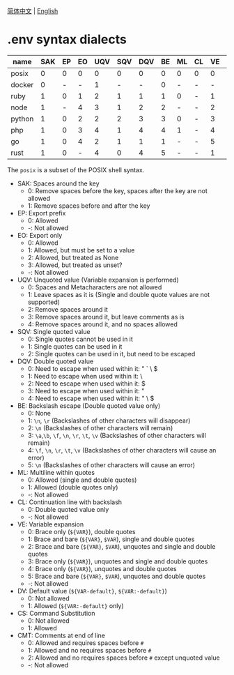 [简体中文](dialects.md) | [English](dialects.en-US.md)

# .env syntax dialects

| name   | SAK | EP  | EO  | UQV | SQV | DQV | BE  | ML  | CL  | VE  | DV  | CS  | CMT |
| ------ | --- | --- | --- | --- | --- | --- | --- | --- | --- | --- | --- | --- | --- |
| posix  | 0   | 0   | 0   | 0   | 0   | 0   | 0   | 0   | 0   | 0   | 0   | 0   | 0   |
| docker | 0   | -   | -   | 1   | -   | -   | 0   | -   | -   | -   | 0   | 0   | -   |
| ruby   | 1   | 0   | 1   | 2   | 1   | 1   | 1   | 0   | -   | 1   | 0   | 1   | 1   |
| node   | 1   | -   | 4   | 3   | 1   | 2   | 2   | -   | -   | 2   | 0   | 0   | -   |
| python | 1   | 0   | 2   | 2   | 2   | 3   | 3   | 0   | -   | 3   | 1   | 0   | 2   |
| php    | 1   | 0   | 3   | 4   | 1   | 4   | 4   | 1   | -   | 4   | 0   | 0   | 1   |
| go     | 1   | 0   | 4   | 2   | 1   | 1   | 1   | -   | -   | 5   | 0   | 0   | 1   |
| rust   | 1   | 0   | -   | 4   | 0   | 4   | 5   | -   | -   | 1   | 0   | 0   | 0   |

The `posix` is a subset of the POSIX shell syntax.

- SAK: Spaces around the key
  - 0: Remove spaces before the key, spaces after the key are not allowed
  - 1: Remove spaces before and after the key
- EP: Export prefix
  - 0: Allowed
  - -: Not allowed
- EO: Export only
  - 0: Allowed
  - 1: Allowed, but must be set to a value
  - 2: Allowed, but treated as None
  - 3: Allowed, but treated as unset?
  - -: Not allowed
- UQV: Unquoted value (Variable expansion is performed)
  - 0: Spaces and Metacharacters are not allowed
  - 1: Leave spaces as it is (Single and double quote values are not supported)
  - 2: Remove spaces around it
  - 3: Remove spaces around it, but leave comments as is
  - 4: Remove spaces around it, and no spaces allowed
- SQV: Single quoted value
  - 0: Single quotes cannot be used in it
  - 1: Single quotes can be used in it
  - 2: Single quotes can be used in it, but need to be escaped
- DQV: Double quoted value
  - 0: Need to escape when used within it: \" \` \\ \$
  - 1: Need to escape when used within it: \\
  - 2: Need to escape when used within it: \$
  - 3: Need to escape when used within it: \"
  - 4: Need to escape when used within it: \" \\ \$
- BE: Backslash escape (Double quoted value only)
  - 0: None
  - 1: `\n`, `\r` (Backslashes of other characters will disappear)
  - 2: `\n` (Backslashes of other characters will remain)
  - 3: `\a`,`\b`, `\f`, `\n`, `\r`, `\t`, `\v` (Backslashes of other characters will remain)
  - 4: `\f`, `\n`, `\r`, `\t`, `\v` (Backslashes of other characters will cause an error)
  - 5: `\n` (Backslashes of other characters will cause an error)
- ML: Multiline within quotes
  - 0: Allowed (single and double quotes)
  - 1: Allowed (double quotes only)
  - -: Not allowed
- CL: Continuation line with backslash
  - 0: Double quoted value only
  - -: Not allowed
- VE: Variable expansion
  - 0: Brace only (`${VAR}`), double quotes
  - 1: Brace and bare (`${VAR}`, `$VAR`), single and double quotes
  - 2: Brace and bare (`${VAR}`, `$VAR`), unquotes and single and double quotes
  - 3: Brace only (`${VAR}`), unquotes and single and double quotes
  - 4: Brace only (`${VAR}`), unquotes and double quotes
  - 5: Brace and bare (`${VAR}`, `$VAR`), unquotes and double quotes
  - -: Not allowed
- DV: Default value (`${VAR-default}`, `${VAR:-default}`)
  - 0: Not allowed
  - 1: Allowed (`${VAR:-default}` only)
- CS: Command Substitution
  - 0: Not allowed
  - 1: Allowed
- CMT: Comments at end of line
  - 0: Allowed and requires spaces before `#`
  - 1: Allowed and no requires spaces before `#`
  - 2: Allowed and no requires spaces before `#` except unquoted value
  - -: Not allowed
